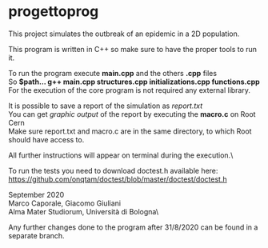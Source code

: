 # progettoprog

This project simulates the outbreak of an epidemic in a 2D population.

This program is written in C++ so make sure to have the proper tools to run it.

To run the program execute **main.cpp** and the others **.cpp** files \
So **$path\... g++ main.cpp structures.cpp initializations.cpp functions.cpp** \
For the execution of the core program is not required any external library.

It is possible to save a report of the simulation as *report.txt*\
You can get *graphic output* of the report by executing the **macro.c** on Root Cern\
Make sure report.txt and macro.c are in the same directory, to which Root should have access to.

All further instructions will appear on terminal during the execution.\

To run the tests you need to download doctest.h available here:\
https://github.com/onqtam/doctest/blob/master/doctest/doctest.h

September 2020\
Marco Caporale, Giacomo Giuliani\
Alma Mater Studiorum, Università di Bologna\

Any further changes done to the program after 31/8/2020 can be found in a separate branch.
